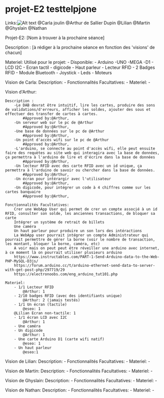 # projet-E2 testtelpjone
Links:![Alt text](/IMAGES/image.ico)
@Carla joulin
@Arthur de Sallier Dupin
@Lilian
@Martin
@Ghyslain
@Nathan


Projet-E2: [Nom à trouver à la prochaine séance]

Description : [à rédiger à la prochaine séance en fonction des 'visions' de chacun]



Materiel:
    Utilisé pour le projet:
        -
    Disponible:
        - Arduino
            -UNO
            -MEGA
            -D1
        - LCD I2C
        - Ecran tactil
        - digicode
        - Haut parleur
        - Lecteur RFID
        - 2 Badges RFID
        - Module Bluetooth
        - Joystick
        - Leds
        - Moteurs



Vision de Carla:
    Description:
        -
    Fonctionnalités Facultatives:
        -
    Materiel:
        -


Vision d'Arthur:
        
    Description :
        -Le DAB devrat être intuitif, lire les cartes, produire des sons de validations/d'erreurs, afficher les soldes, ajouter des sous et effectuer des transfer de cartes à cartes. 
            #Approved by:@Arthur, 
        -Un serveur web sur le pc de @Arthur
            #Approved by:@Arthur, 
        -Une base de données sur le pc de @Arthur
            #Approved by:@Arthur, 
        -Un point d'accès wifi sur le pc de @Arthur
            #Approved by:@Arthur, 
        -L'arduino, se connecte au point d'accès wifi, elle peut ensuite faire des requètes au site web qui interagira avec la base de données, ça permettra à l'arduino de lire et d'écrire dans la base de données
            #Approved by:@Arthur, 
        -Un lecteur RFID avec des carte RFID avec un id unique, ça permettra à l'arduino de savoir ou chercher dans la base de données.
            #Approved by:@Arthur, 
        -Un écran pour intérargir avec l'utilisateur
            #Approved by:@Arthur, 
        -Un digicode, pour intégrer un code à 4 chiffres comme sur les cartes banquaire
            #Approved by:@Arthur, 
        
    Fonctionnalités Facultatives:
        Crer une WebApp User qui permet de crer un compte associé à un id RFID, consulter son solde, les anciennes transactions, de bloquer sa carte
        Intégrer un système de retrait de billets 
        Une caméra
        Un haut parleur pour produire un son lors des intéractions
        La WebApp user pourrait intégrer un compte Administrateur qui pourrait permettre de gérer la borne (voir le nombre de transaction, les montant, bloquer la borne, caméra, etc)
        A voir mais on peut peut être réveiller une arduino avec internet, à ce moment là on pourrait utiliser plusieurs arduino
        https://www.instructables.com/PART-1-Send-Arduino-data-to-the-Web-PHP-MySQL-D3js/
        https://forum.arduino.cc/t/arduino-ethernet-send-data-to-server-with-get-post-php/297719/29
        https://electronoobs.com/eng_arduino_tut101.php 

    Materiel:
        - 1/1 Lecteur RFID
            @Arthur: 1
        - 2/10 badges RFID (avec des identifiants unique)
            @Arthur: 2 (jamais testés)
        - 1/1 Un écran (tactile)
            @eseo: 1
        @Lilian Ecran non-tactile: 1
        - 1/1 écran LCD avec I2C
            @Arthur: 1
        - Une caméra
        - Un digicode
            @Arthur: 1
        - Une carte Arduino D1 (carte wifi natif)
            @eseo: 1
        - Un haut parleur
            @eseo:1



Vision de Lilian:
    Description:
        -
    Fonctionnalités Facultatives:
        -
    Materiel:
        -


Vision de Martin:
    Description:
        -
    Fonctionnalités Facultatives:
        -
    Materiel:
        -


Vision de Ghyslain:
    Description:
        -
    Fonctionnalités Facultatives:
        -
    Materiel:
        -


Vision de Nathan:
    Description:
        -
    Fonctionnalités Facultatives:
        -
    Materiel:
        -

